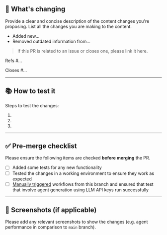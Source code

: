 ## 📝 What's changing

Provide a clear and concise description of the content changes you're proposing. List all the changes you are making to the content.

* Added new...
* Removed outdated information from...

> If this PR is related to an issue or closes one, please link it here.

Refs #...

Closes #...

---

## 📚 How to test it

Steps to test the changes:

1.
2.
3.

---

## ✅ Pre-merge checklist

Please ensure the following items are checked **before merging** the PR.

- [ ] Added some tests for any new functionality
- [ ] Tested the changes in a working environment to ensure they work as expected
- [ ] [Manually triggered](https://docs.github.com/en/actions/how-tos/managing-workflow-runs-and-deployments/managing-workflow-runs/manually-running-a-workflow) workflows from this branch and ensured that test that involve agent generation using LLM API keys run successfully

---

## 📸 Screenshots (if applicable)

Please add any relevant screenshots to show the changes (e.g. agent performance in comparison to `main` branch).
